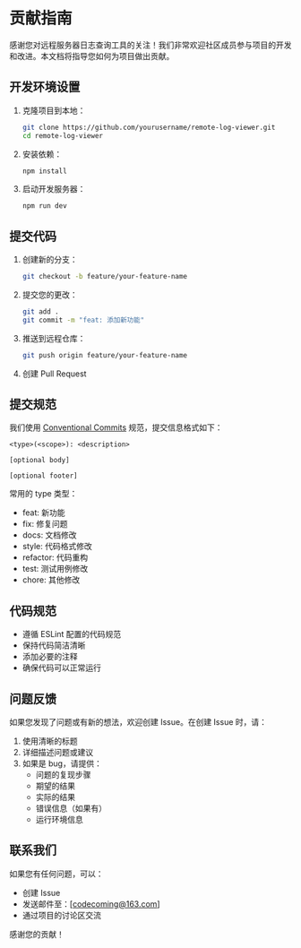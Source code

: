 # 贡献指南

感谢您对远程服务器日志查询工具的关注！我们非常欢迎社区成员参与项目的开发和改进。本文档将指导您如何为项目做出贡献。

## 开发环境设置

1. 克隆项目到本地：

   ```bash
   git clone https://github.com/yourusername/remote-log-viewer.git
   cd remote-log-viewer
   ```

2. 安装依赖：

   ```bash
   npm install
   ```

3. 启动开发服务器：
   ```bash
   npm run dev
   ```

## 提交代码

1. 创建新的分支：

   ```bash
   git checkout -b feature/your-feature-name
   ```

2. 提交您的更改：

   ```bash
   git add .
   git commit -m "feat: 添加新功能"
   ```

3. 推送到远程仓库：

   ```bash
   git push origin feature/your-feature-name
   ```

4. 创建 Pull Request

## 提交规范

我们使用 [Conventional Commits](https://www.conventionalcommits.org/zh-hans/) 规范，提交信息格式如下：

```
<type>(<scope>): <description>

[optional body]

[optional footer]
```

常用的 type 类型：

- feat: 新功能
- fix: 修复问题
- docs: 文档修改
- style: 代码格式修改
- refactor: 代码重构
- test: 测试用例修改
- chore: 其他修改

## 代码规范

- 遵循 ESLint 配置的代码规范
- 保持代码简洁清晰
- 添加必要的注释
- 确保代码可以正常运行

## 问题反馈

如果您发现了问题或有新的想法，欢迎创建 Issue。在创建 Issue 时，请：

1. 使用清晰的标题
2. 详细描述问题或建议
3. 如果是 bug，请提供：
   - 问题的复现步骤
   - 期望的结果
   - 实际的结果
   - 错误信息（如果有）
   - 运行环境信息

## 联系我们

如果您有任何问题，可以：

- 创建 Issue
- 发送邮件至：[codecoming@163.com]
- 通过项目的讨论区交流

感谢您的贡献！
